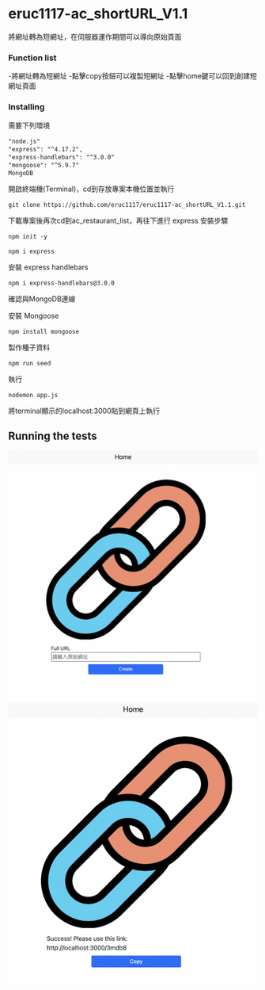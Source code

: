 # eruc1117-ac_shortURL_V1.1

將網址轉為短網址，在伺服器運作期間可以導向原始頁面

### Function list
-將網址轉為短網址
-點擊copy按鈕可以複製短網址
-點擊home鍵可以回到創建短網址頁面

### Installing
需要下列環境

```
"node.js"
"express": "^4.17.2",
"express-handlebars": "^3.0.0"
"mongoose": "^5.9.7"
MongoDB
```
開啟終端機(Terminal)，cd到存放專案本機位置並執行
```
git clone https://github.com/eruc1117/eruc1117-ac_shortURL_V1.1.git
```
下載專案後再次cd到ac_restaurant_list，再往下進行
express 安裝步驟
```
npm init -y
```
```
npm i express
```
安裝 express handlebars
```
npm i express-handlebars@3.0.0 
```
確認與MongoDB連線

安裝 Mongoose
```
npm install mongoose
```
製作種子資料
```
npm run seed
```
執行
```
nodemon app.js
```
將terminal顯示的localhost:3000貼到網頁上執行

## Running the tests
![image](home_page.png)
![image](create_end.png)


